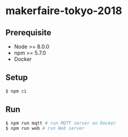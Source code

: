 # makerfaire-tokyo-2018

## Prerequisite

- Node >= 8.0.0
- npm >= 5.7.0
- Docker

## Setup

```sh
$ npm ci
```

## Run

```sh
$ npm run mqtt # run MQTT server on Docker
$ npm run web # run Web server
```
